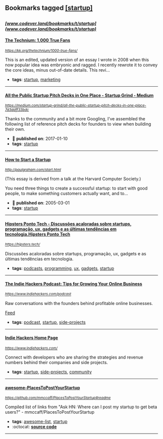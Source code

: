 ## Bookmarks tagged [[startup]](https://www.codever.land/search?q=[startup])

_<sup><sup>[www.codever.land/bookmarks/t/startup](www.codever.land/bookmarks/t/startup)</sup></sup>_
---
#### [The Technium: 1,000 True Fans](https://kk.org/thetechnium/1000-true-fans/)
_<sup>https://kk.org/thetechnium/1000-true-fans/</sup>_

This is an edited, updated version of an essay I wrote in 2008 when this now popular idea was embryonic and ragged. I recently rewrote it to convey the core ideas, minus out-of-date details. This revi...
* **tags**: [startup](../tagged/startup.md), [marketing](../tagged/marketing.md)
---
#### [All the Public Startup Pitch Decks in One Place - Startup Grind - Medium](https://medium.com/startup-grind/all-the-public-startup-pitch-decks-in-one-place-7d3ddff33bdc)
_<sup>https://medium.com/startup-grind/all-the-public-startup-pitch-decks-in-one-place-7d3ddff33bdc</sup>_

Thanks to the community and a bit more Googling, I’ve assembled the following list of reference pitch decks for founders to view when building their own.
* :calendar: **published on**: 2017-01-10
* **tags**: [startup](../tagged/startup.md)
---
#### [How to Start a Startup](http://paulgraham.com/start.html)
_<sup>http://paulgraham.com/start.html</sup>_

(This essay is derived from a talk at the Harvard Computer Society.)

You need three things to create a successful startup: to start with good people, to make something customers actually want, and to...
* :calendar: **published on**: 2005-03-01
* **tags**: [startup](../tagged/startup.md)
---
#### [Hipsters Ponto Tech - Discussões acaloradas sobre startups, programação, ux, gadgets e as últimas tendências em tecnologia.Hipsters Ponto Tech](https://hipsters.tech/)
_<sup>https://hipsters.tech/</sup>_

Discussões acaloradas sobre startups, programação, ux, gadgets e as últimas tendências em tecnologia.
* **tags**: [podcasts](../tagged/podcasts.md), [programming](../tagged/programming.md), [ux](../tagged/ux.md), [gadgets](../tagged/gadgets.md), [startup](../tagged/startup.md)
---
#### [The Indie Hackers Podcast: Tips for Growing Your Online Business](https://www.indiehackers.com/podcast)
_<sup>https://www.indiehackers.com/podcast</sup>_

Raw conversations with the founders behind profitable online businesses.

[Feed](https://feeds.backtracks.fm/indiehackers/indie-hackers-podcast/feed.xml)
* **tags**: [podcast](../tagged/podcast.md), [startup](../tagged/startup.md), [side-projects](../tagged/side-projects.md)
---
#### [Indie Hackers Home Page](https://www.indiehackers.com/)
_<sup>https://www.indiehackers.com/</sup>_

Connect with developers who are sharing the strategies and revenue numbers behind their companies and side projects.
* **tags**: [startup](../tagged/startup.md), [side-projects](../tagged/side-projects.md), [community](../tagged/community.md)
---
#### [awesome-PlacesToPostYourStartup](https://github.com/mmccaff/PlacesToPostYourStartup#readme)
_<sup>https://github.com/mmccaff/PlacesToPostYourStartup#readme</sup>_

Compiled list of links from "Ask HN: Where can I post my startup to get beta users?" - mmccaff/PlacesToPostYourStartup
* **tags**: [awesome-list](../tagged/awesome-list.md), [startup](../tagged/startup.md)
* :octocat: **[source code](https://github.com/mmccaff/PlacesToPostYourStartup#readme)**
---
